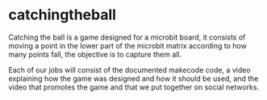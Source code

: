 # catchingtheball
Catching the ball is a game designed for a microbit board, it consists of moving a point in the lower part of the microbit matrix according to how many points fall, the objective is to capture them all.

Each of our jobs will consist of the documented makecode code, a video explaining how the game was designed and how it should be used, and the video that promotes the game and that we put together on social networks.
